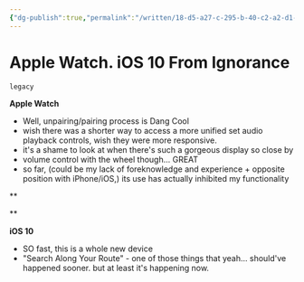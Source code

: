 ```yaml
---
{"dg-publish":true,"permalink":"/written/18-d5-a27-c-295-b-40-c2-a2-d1-896754-ec-7074/","dgHomeLink":true,"dgPassFrontmatter":false}
---
```


# Apple Watch. iOS 10 From Ignorance

`legacy`

**Apple Watch**

* Well, unpairing/pairing process is Dang Cool
* wish there was a shorter way to access a more unified set audio playback controls, wish they were more responsive. 
* it's a shame to look at when there's such a gorgeous display so close by
* volume control with the wheel though... GREAT
* so far, (could be my lack of foreknowledge and experience + opposite position with iPhone/iOS,) its use has actually inhibited my functionality

**

**

**iOS 10**

* SO fast, this is a whole new device
* "Search Along Your Route" - one of those things that yeah... should've happened sooner. but at least it's happening now.
